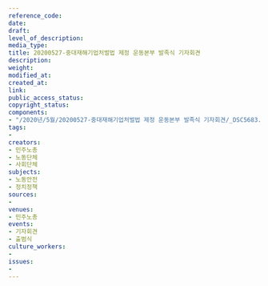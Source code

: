 ```yaml
---
reference_code: 
date: 
draft: 
level_of_description: 
media_type: 
title: 20200527-중대재해기업처벌법 제정 운동본부 발족식 기자회견
description: 
weight: 
modified_at: 
created_at: 
link: 
public_access_status: 
copyright_status: 
components:
- "/2020년/5월/20200527-중대재해기업처벌법 제정 운동본부 발족식 기자회견/_DSC5683.jpg"
tags:
- 
creators:
- 민주노총
- 노동단체
- 사회단체
subjects:
- 노동안전
- 정치정책
sources:
- 
venues:
- 민주노총
events:
- 기자회견
- 출범식
culture_workers:
- 
issues:
- 
---
```

